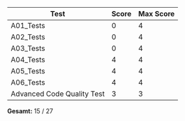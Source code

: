 | Test | Score | Max Score |
|------|-------|-----------|
| A01_Tests | 0 | 4 |
| A02_Tests | 0 | 4 |
| A03_Tests | 0 | 4 |
| A04_Tests | 4 | 4 |
| A05_Tests | 4 | 4 |
| A06_Tests | 4 | 4 |
| Advanced Code Quality Test | 3 | 3 |

**Gesamt:** 15 / 27
